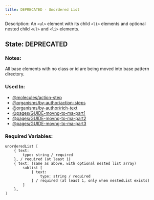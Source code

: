 ```yaml
---
title: DEPRECATED - Unordered List
---
```

Description: An `<ul>`  element with its child `<li>` elements and optional nested child `<ul>` and `<li>` elements.

## State: DEPRECATED

### Notes:
All base elements with no class or id are being moved into base pattern directory.

### Used In:
- [@molecules/action-step](/?p=molecules-action-step)
- [@organisms/by-author/action-steps](/?p=organisms-action-steps)
- [@organisms/by-author/rich-text](/?p=organisms-rich-text)
- [@pages/GUIDE-movng-to-ma-part1](/?p=pages-GUIDE-movng-to-ma-part1)
- [@pages/GUIDE-movng-to-ma-part2](/?p=pages-GUIDE-movng-to-ma-part2)
- [@pages/GUIDE-movng-to-ma-part3](/?p=pages-GUIDE-movng-to-ma-part3)

### Required Variables:
~~~
unorderedList [
    { text:
        type: string / required
    }, / required (at least 1)
    { text: (same as above, with optional nested list array)
        sublist [
            { text:
                type: string / required
            } / required (at least 1, only when nestedList exists)
        ]
    },
]
~~~
